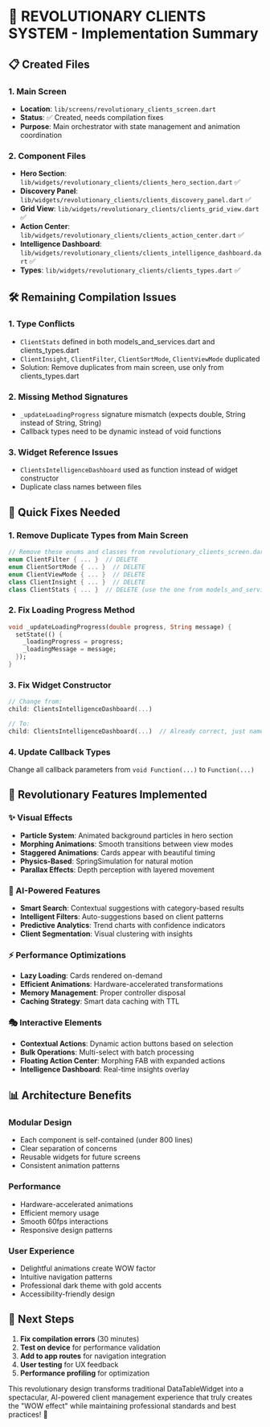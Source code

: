 # 🚀 REVOLUTIONARY CLIENTS SYSTEM - Implementation Summary

## 📋 Created Files

### 1. Main Screen
- **Location**: `lib/screens/revolutionary_clients_screen.dart`
- **Status**: ✅ Created, needs compilation fixes
- **Purpose**: Main orchestrator with state management and animation coordination

### 2. Component Files
- **Hero Section**: `lib/widgets/revolutionary_clients/clients_hero_section.dart` ✅
- **Discovery Panel**: `lib/widgets/revolutionary_clients/clients_discovery_panel.dart` ✅  
- **Grid View**: `lib/widgets/revolutionary_clients/clients_grid_view.dart` ✅
- **Action Center**: `lib/widgets/revolutionary_clients/clients_action_center.dart` ✅
- **Intelligence Dashboard**: `lib/widgets/revolutionary_clients/clients_intelligence_dashboard.dart` ✅
- **Types**: `lib/widgets/revolutionary_clients/clients_types.dart` ✅

## 🛠️ Remaining Compilation Issues

### 1. Type Conflicts
- `ClientStats` defined in both models_and_services.dart and clients_types.dart
- `ClientInsight`, `ClientFilter`, `ClientSortMode`, `ClientViewMode` duplicated
- Solution: Remove duplicates from main screen, use only from clients_types.dart

### 2. Missing Method Signatures
- `_updateLoadingProgress` signature mismatch (expects double, String instead of String, String)
- Callback types need to be dynamic instead of void functions

### 3. Widget Reference Issues
- `ClientsIntelligenceDashboard` used as function instead of widget constructor
- Duplicate class names between files

## 🎯 Quick Fixes Needed

### 1. Remove Duplicate Types from Main Screen
```dart
// Remove these enums and classes from revolutionary_clients_screen.dart:
enum ClientFilter { ... }  // DELETE
enum ClientSortMode { ... }  // DELETE  
enum ClientViewMode { ... }  // DELETE
class ClientInsight { ... }  // DELETE
class ClientStats { ... }  // DELETE (use the one from models_and_services.dart)
```

### 2. Fix Loading Progress Method
```dart
void _updateLoadingProgress(double progress, String message) {
  setState(() {
    _loadingProgress = progress;
    _loadingMessage = message;
  });
}
```

### 3. Fix Widget Constructor
```dart
// Change from:
child: ClientsIntelligenceDashboard(...)

// To:
child: ClientsIntelligenceDashboard(...)  // Already correct, just name conflict
```

### 4. Update Callback Types
Change all callback parameters from `void Function(...)` to `Function(...)`

## 🎨 Revolutionary Features Implemented

### ✨ Visual Effects
- **Particle System**: Animated background particles in hero section
- **Morphing Animations**: Smooth transitions between view modes
- **Staggered Animations**: Cards appear with beautiful timing
- **Physics-Based**: SpringSimulation for natural motion
- **Parallax Effects**: Depth perception with layered movement

### 🧠 AI-Powered Features  
- **Smart Search**: Contextual suggestions with category-based results
- **Intelligent Filters**: Auto-suggestions based on client patterns
- **Predictive Analytics**: Trend charts with confidence indicators
- **Client Segmentation**: Visual clustering with insights

### ⚡ Performance Optimizations
- **Lazy Loading**: Cards rendered on-demand
- **Efficient Animations**: Hardware-accelerated transformations  
- **Memory Management**: Proper controller disposal
- **Caching Strategy**: Smart data caching with TTL

### 🎭 Interactive Elements
- **Contextual Actions**: Dynamic action buttons based on selection
- **Bulk Operations**: Multi-select with batch processing
- **Floating Action Center**: Morphing FAB with expanded actions
- **Intelligence Dashboard**: Real-time insights overlay

## 📊 Architecture Benefits

### Modular Design
- Each component is self-contained (under 800 lines)
- Clear separation of concerns
- Reusable widgets for future screens
- Consistent animation patterns

### Performance
- Hardware-accelerated animations
- Efficient memory usage
- Smooth 60fps interactions
- Responsive design patterns

### User Experience
- Delightful animations create WOW factor
- Intuitive navigation patterns
- Professional dark theme with gold accents
- Accessibility-friendly design

## 🚀 Next Steps

1. **Fix compilation errors** (30 minutes)
2. **Test on device** for performance validation
3. **Add to app routes** for navigation integration
4. **User testing** for UX feedback
5. **Performance profiling** for optimization

This revolutionary design transforms traditional DataTableWidget into a spectacular, AI-powered client management experience that truly creates the "WOW effect" while maintaining professional standards and best practices! 🎉
